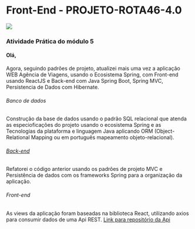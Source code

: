 <body style="font-color: #ffbf00;">
<h1 style="font-color: #ffbf00;"> Front-End - PROJETO-ROTA46-4.0 </h1>
<img src="https://i.imgur.com/k2txCZH.png">


<h3>Atividade Prática do módulo 5</h3>

<h4>Olá,</h4>

<p>Agora, seguindo padrões de projeto, atualizei mais uma vez a aplicação WEB Agência de Viagens, usando o Ecosistema Spring, com Front-end usando ReactJS e Back-end com Java Spring Boot, Spring MVC, Persistencia de Dados com Hibernate. 
</p>

<h6>Banco de dados</h6>  
<p>Construção da base de dados usando o padrão SQL relacional que atenda as especioficações do projeto usando o ecosistema Spring e as Tecnologias da plataforma e linguagem Java aplicando ORM (Object-Relational Mapping ou em português mapeamento objeto-relacional).   
</p>

<h6><a href="https://github.com/eliferretti/backend-rota46-java-api-4.0-.git">Back-end</a></h6>  
<p>Refatorei o código anterior usando os padrões de projeto MVC e Persistência de dados com os frameworks Spring para a organização da aplicação. 
</p>

<h6>Front-end</h6> 
<p>As views da aplicação foram baseadas na biblioteca React, utilizando axios para consumir dados de uma Api REST. <a href="https://github.com/eliferretti/backend-rota46-java-api-4.0-.git">Link para repositório da Api</a> 
</p>

</body>
